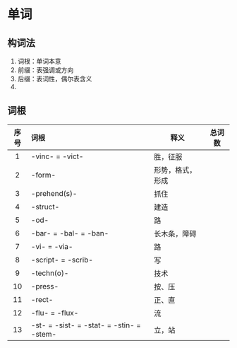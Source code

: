 # 单词

## 构词法

1. 词根：单词本意
2. 前缀：表强调或方向
3. 后缀：表词性，偶尔表含义
4. 

## 词根

| 序号 | 词根                                     | 释义             | 总词数 |
| :--: | :--------------------------------------- | ---------------- | ------ |
|  1   | -vinc- = -vict-                          | 胜，征服         |        |
|  2   | -form-                                   | 形势，格式，形成 |        |
|  3   | -prehend(s)-                             | 抓住             |        |
|  4   | -struct-                                 | 建造             |        |
|  5   | -od-                                     | 路               |        |
|  6   | -bar- = -bal- = -ban-                    | 长木条，障碍     |        |
|  7   | -vi- = -via-                             | 路               |        |
|  8   | -script- = -scrib-                       | 写               |        |
|  9   | -techn(o)-                               | 技术             |        |
|  10  | -press-                                  | 按、压           |        |
|  11  | -rect-                                   | 正、直           |        |
|  12  | -flu- = -flux-                           | 流               |        |
|  13  | -st- = -sist- = -stat- = -stin- = -stem- | 立，站           |        |

